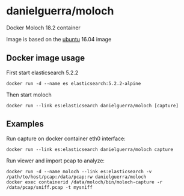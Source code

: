# danielguerra/moloch

Docker Moloch 18.2 container

Image is based on the [ubuntu](https://hub.docker.com/r/library/ubuntu/) 16.04 image

## Docker image usage

First start elasticsearch 5.2.2

```
docker run -d --name es elasticsearch:5.2.2-alpine
```

Then start moloch
```
docker run --link es:elasticsearch danielguerra/moloch [capture]
```

## Examples

Run capture on docker container eth0 interface:

```
docker run --link es:elasticsearch danielguerra/moloch capture
```

Run viewer and import pcap to analyze:

```
docker run -d --name moloch --link es:elasticsearch -v /path/to/host/pcap:/data/pcap:rw danielguerra/moloch
docker exec containerid /data/moloch/bin/moloch-capture -r /data/pcap/sniff.pcap -t mysniff
```
